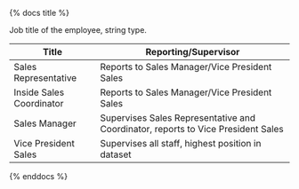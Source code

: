{% docs title %}

Job title of the employee, string type.

| Title                     | Reporting/Supervisor                                                            |
|---------------------------|---------------------------------------------------------------------------------|
| Sales Representative      | Reports to Sales Manager/Vice President Sales                                   |
| Inside Sales Coordinator  | Reports to Sales Manager/Vice President Sales                                   |
| Sales Manager             | Supervises Sales Representative and Coordinator, reports to Vice President Sales|
| Vice President Sales      | Supervises all staff, highest position in dataset                               |

{% enddocs %}